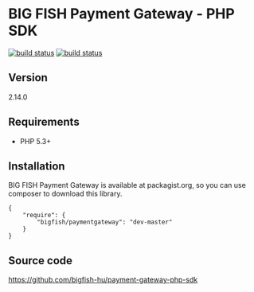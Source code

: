 # BIG FISH Payment Gateway - PHP SDK

[![build status](https://gitlab.big.hu/payment-gateway/sdk-php/badges/master/build.svg)](https://gitlab.big.hu/payment-gateway/sdk-php/commits/master)
[![build status](https://gitlab.big.hu/payment-gateway/sdk-php/badges/testing/build.svg)](https://gitlab.big.hu/payment-gateway/sdk-php/commits/testing)

## Version

2.14.0

## Requirements

 * PHP 5.3+

## Installation

BIG FISH Payment Gateway is available at packagist.org, so you can use composer to download this library.

```
{
    "require": {
        "bigfish/paymentgateway": "dev-master"
    }
}
```

## Source code

https://github.com/bigfish-hu/payment-gateway-php-sdk
